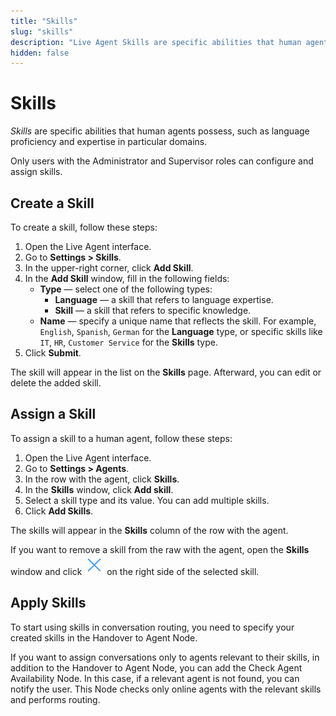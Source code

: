 ```yaml
---
title: "Skills"
slug: "skills"
description: "Live Agent Skills are specific abilities that human agents possess, such as language proficiency and expertise in particular domains."
hidden: false
---
```


# Skills

_Skills_ are specific abilities that human agents possess, such as language proficiency and expertise in particular domains.

Only users with the Administrator and Supervisor roles can configure and assign skills.

## Create a Skill

To create a skill, follow these steps:

1. Open the Live Agent interface.
2. Go to **Settings > Skills**.
3. In the upper-right corner, click **Add Skill**.
4. In the **Add Skill** window, fill in the following fields:
    - **Type** — select one of the following types:
        - **Language** — a skill that refers to language expertise.
        - **Skill** — a skill that refers to specific knowledge.
    - **Name** — specify a unique name that reflects the skill. For example, `English`, `Spanish`, `German` for the **Language** type, or specific skills like `IT`, `HR`, `Customer Service` for the **Skills** type.
5. Click **Submit**.

The skill will appear in the list on the **Skills** page.
Afterward, you can edit or delete the added skill.

## Assign a Skill 

To assign a skill to a human agent, follow these steps:

1. Open the Live Agent interface.
2. Go to **Settings > Agents**.
3. In the row with the agent, click **Skills**.
4. In the **Skills** window, click **Add skill**.
5. Select a skill type and its value. You can add multiple skills.
6. Click **Add Skills**.

The skills will appear in the **Skills** column of the row with the agent.

If you want to remove a skill from the raw with the agent, open the **Skills** window and click ![cross](../images/icons/cross.svg)  on the right side of the selected skill.

## Apply Skills

To start using skills in conversation routing, you need to specify your created skills in the Handover to Agent Node.

If you want to assign conversations only to agents relevant to their skills, in addition to the Handover to Agent Node, you can add the Check Agent Availability Node.
In this case, if a relevant agent is not found, you can notify the user. This Node checks only online agents with the relevant skills and performs routing.






